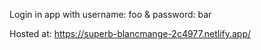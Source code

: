 Login in app with username: foo & password: bar

Hosted at:
https://superb-blancmange-2c4977.netlify.app/
